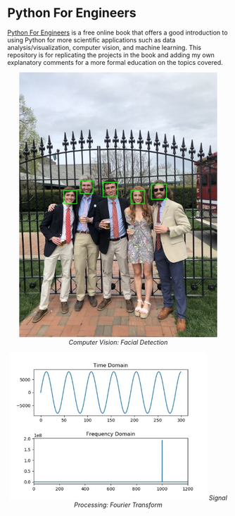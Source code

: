 # Python For Engineers
[Python For Engineers](https://www.pythonforengineers.com/) is a free online book that offers a good introduction to using Python for more scientific applications such as data analysis/visualization, computer vision, and machine learning. This repository is for replicating the projects in the book and adding my own explanatory comments for a more formal education on the topics covered.

<p align="center">
  <img src="./img/the_gang.jpg" width="450">
  <i>Computer Vision: Facial Detection</i>
</p>

<p align="center">
  <img src="./img/fft.jpg" width="450">
  <i>Signal Processing: Fourier Transform</i>
</p>
